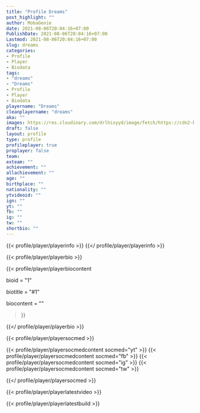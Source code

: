 ```yaml
---
title: "Profile Dreams"
post_highlight: ""
author: MobaGenie
date: 2021-08-06T20:04:16+07:00
PublishDate: 2021-08-06T20:04:16+07:00
Lastmod: 2021-08-06T20:04:16+07:00
slug: dreams
categories: 
- Profile 
- Player
- Biodata
tags: 
- "dreams"
- "Dreams"
- Profile 
- Player
- Biodata
playername: "Dreams"
cleanplayername: "dreams"
aka: ""
images: https://res.cloudinary.com/drlhixyyd/image/fetch/https://cdn2-build.mobagenie.my.id/p/images/banner/player/full/dreams.jpg
draft: false
layout: profile
type: profile
profileplayer: true
proplayer: false
team: 
exteam: "" 
achievement: ""
allachievement: ""
age: ""
birthplace: ""
nationality: ""
ytvideoid: ""
ign: ""
yt: ""
fb: ""
ig: ""
tw: ""
shortbio: ""
---
```


{{< profile/player/playerinfo >}} {{</ profile/player/playerinfo >}}

{{< profile/player/playerbio >}}

{{< profile/player/playerbiocontent 

bioid = "1" 

biotitle = "#1" 

biocontent = ""

>}}

{{</ profile/player/playerbio >}}
 
{{< profile/player/playersocmed >}}

{{< profile/player/playersocmedcontent socmed="yt" >}} 
{{< profile/player/playersocmedcontent socmed="fb" >}} 
{{< profile/player/playersocmedcontent socmed="ig" >}} 
{{< profile/player/playersocmedcontent socmed="tw" >}} 

{{</ profile/player/playersocmed >}}

{{< profile/player/playerlatestvideo >}}

{{< profile/player/playerlatestbuild >}}